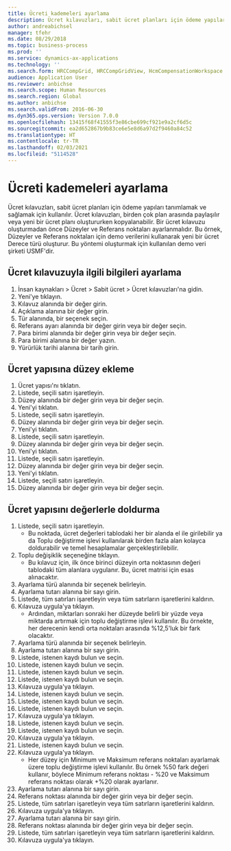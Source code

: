 ```yaml
---
title: Ücreti kademeleri ayarlama
description: Ücret kılavuzları, sabit ücret planları için ödeme yapıları tanımlamak ve sağlamak için kullanılır.
author: andreabichsel
manager: tfehr
ms.date: 08/29/2018
ms.topic: business-process
ms.prod: ''
ms.service: dynamics-ax-applications
ms.technology: ''
ms.search.form: HRCCompGrid, HRCCompGridView, HcmCompensationWorkspace
audience: Application User
ms.reviewer: anbichse
ms.search.scope: Human Resources
ms.search.region: Global
ms.author: anbichse
ms.search.validFrom: 2016-06-30
ms.dyn365.ops.version: Version 7.0.0
ms.openlocfilehash: 13415f68f41555f3e86cbe699cf921e9a2cf6d5c
ms.sourcegitcommit: ea2d652867b9b83ce6e5e8d6a97d2f9460a84c52
ms.translationtype: HT
ms.contentlocale: tr-TR
ms.lasthandoff: 02/03/2021
ms.locfileid: "5114528"
---
```

# <a name="set-up-compensation-grids"></a>Ücreti kademeleri ayarlama

Ücret kılavuzları, sabit ücret planları için ödeme yapıları tanımlamak ve sağlamak için kullanılır. Ücret kılavuzları, birden çok plan arasında paylaşılır veya yeni bir ücret planı oluştururken kopyalanabilir.  Bir ücret kılavuzu oluşturmadan önce Düzeyler ve Referans noktaları ayarlanmalıdır. Bu örnek, Düzeyler ve Referans noktaları için demo verilerini kullanarak yeni bir ücret Derece türü oluşturur. Bu yöntemi oluşturmak için kullanılan demo veri şirketi USMF'dir.


## <a name="set-up-information-about-the-compensation-grid"></a>Ücret kılavuzuyla ilgili bilgileri ayarlama
1. İnsan kaynakları > Ücret > Sabit ücret > Ücret kılavuzları'na gidin.
2. Yeni'ye tıklayın.
3. Kılavuz alanında bir değer girin.
4. Açıklama alanına bir değer girin.
5. Tür alanında, bir seçenek seçin.
6. Referans ayarı alanında bir değer girin veya bir değer seçin.
7. Para birimi alanında bir değer girin veya bir değer seçin.
8. Para birimi alanına bir değer yazın.
9. Yürürlük tarihi alanına bir tarih girin.

## <a name="add-levels-to-the-compensation-structure"></a>Ücret yapısına düzey ekleme
1. Ücret yapısı'nı tıklatın.
2. Listede, seçili satırı işaretleyin.
3. Düzey alanında bir değer girin veya bir değer seçin.
4. Yeni'yi tıklatın.
5. Listede, seçili satırı işaretleyin.
6. Düzey alanında bir değer girin veya bir değer seçin.
7. Yeni'yi tıklatın.
8. Listede, seçili satırı işaretleyin.
9. Düzey alanında bir değer girin veya bir değer seçin.
10. Yeni'yi tıklatın.
11. Listede, seçili satırı işaretleyin.
12. Düzey alanında bir değer girin veya bir değer seçin.
13. Yeni'yi tıklatın.
14. Listede, seçili satırı işaretleyin.
15. Düzey alanında bir değer girin veya bir değer seçin.

## <a name="fill-in-the-compensation-structure-with-values"></a>Ücret yapısını değerlerle doldurma
1. Listede, seçili satırı işaretleyin.
    * Bu noktada, ücret değerleri tablodaki her bir alanda el ile girilebilir ya da Toplu değiştirme işlevi kullanılarak birden fazla alan kolayca doldurabilir ve temel hesaplamalar gerçekleştirilebilir.  
2. Toplu değişiklik seçeneğine tıklayın.
    * Bu kılavuz için, ilk önce birinci düzeyin orta noktasının değeri tablodaki tüm alanlara uygulanır. Bu, ücret matrisi için esas alınacaktır.  
3. Ayarlama türü alanında bir seçenek belirleyin.
4. Ayarlama tutarı alanına bir sayı girin.
5. Listede, tüm satırları işaretleyin veya tüm satırların işaretlerini kaldırın.
6. Kılavuza uygula'ya tıklayın.
    * Ardından, miktarları sonraki her düzeyde belirli bir yüzde veya miktarda artırmak için toplu değiştirme işlevi kullanılır. Bu örnekte, her derecenin kendi orta noktaları arasında %12,5'luk bir fark olacaktır.  
7. Ayarlama türü alanında bir seçenek belirleyin.
8. Ayarlama tutarı alanına bir sayı girin.
9. Listede, istenen kaydı bulun ve seçin.
10. Listede, istenen kaydı bulun ve seçin.
11. Listede, istenen kaydı bulun ve seçin.
12. Listede, istenen kaydı bulun ve seçin.
13. Kılavuza uygula'ya tıklayın.
14. Listede, istenen kaydı bulun ve seçin.
15. Listede, istenen kaydı bulun ve seçin.
16. Listede, istenen kaydı bulun ve seçin.
17. Kılavuza uygula'ya tıklayın.
18. Listede, istenen kaydı bulun ve seçin.
19. Listede, istenen kaydı bulun ve seçin.
20. Kılavuza uygula'ya tıklayın.
21. Listede, istenen kaydı bulun ve seçin.
22. Kılavuza uygula'ya tıklayın.
    * Her düzey için Minimum ve Maksimum referans noktaları ayarlamak üzere toplu değiştirme işlevi kullanılır. Bu örnek %50 fark değeri kullanır, böylece Minimum referans noktası - %20 ve Maksimum referans noktası olarak +%20 olarak ayarlanır.  
23. Ayarlama tutarı alanına bir sayı girin.
24. Referans noktası alanında bir değer girin veya bir değer seçin.
25. Listede, tüm satırları işaretleyin veya tüm satırların işaretlerini kaldırın.
26. Kılavuza uygula'ya tıklayın.
27. Ayarlama tutarı alanına bir sayı girin.
28. Referans noktası alanında bir değer girin veya bir değer seçin.
29. Listede, tüm satırları işaretleyin veya tüm satırların işaretlerini kaldırın.
30. Kılavuza uygula'ya tıklayın.

